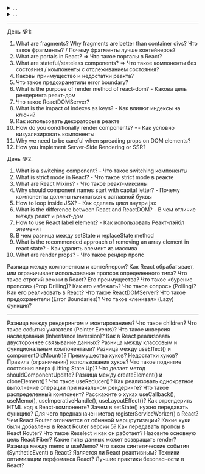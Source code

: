 <details>
<summary> ... </summary>
</details>


<details>
<summary> ... </summary>
</details>

---

День №1:
1. What are fragments? Why fragments are better than container divs? Что такое фрагменты? / Почему фрагменты лучше контейнеров?
2. What are portals in React? => Что такое порталы в React?
3. What are stateful/stateless components? => Что такое компоненты без состояния / компоненты с отслеживанием состояния?
4. Каковы приимущество и недостатки реакта?
5. Что такое предохранетили error boundary?
6. What is the purpose of render method of react-dom? - Какова цель рендеринга реакт-дом
7. Что такое ReactDOMServer?
8. What is the impact of indexes as keys? - Как влияют индексы на ключи?
9. Как использовать декораторы в реакте
10. How do you conditionally render components? =- Как условно визуализировать компоненты
11.	Why we need to be careful when spreading props on DOM elements?
12. How you implement Server-Side Rendering or SSR?

День №2:
1. What is a switching component? - Что такое switching компоненты
2. What is strict mode in React? - Что такое strict mode в реакте
3. What are React Mixins? - Что такое реакт-миксины
4. Why should component names start with capital letter? - Почему компоненты должны начинаться с заглавной буквы
5. How to loop inside JSX? - Как сделать цикл внутри jsx
6. What is the difference between React and ReactDOM? - В чем отличие между реакт и реакт-дом
7. How to use React label element? - Как использовать Реакт-лэйбл элеменит
8. В чем разница между setState и replaceState method
9.  What is the recommended approach of removing an array element in react state? - Как удалить элемент из массива
10. What are render props? - Что такое рендер пропс



Разница между компонентом и контейнером?
Как React обрабатывает, или ограничивает использование пропсов определенного типа?
Что такое строгий режим в React? Его преимущества?
Что такое «бурение пропсов» (Prop Drilling)? Как его избежать?
Что такое «опрос» (Polling)? Как его реализовать в React?
Что такое ReactDOMServer?
Что такое предохранители (Error Boundaries)?
Что такое «ленивая» (Lazy) функция?

---

Разница между рендерингом и монтированием?
Что такое сhildren?
Что такое события указателя (Pointer Events)?
Что такое инверсия наследования (Inheritance Inversion)?
Как в React реализовать двустороннее связывание данных?
Разница между классовым и функциональным компонентами?
Разница между useEffect() и componentDidMount()?
Преимущества хуков?
Недостатки хуков?
Правила (ограничения) использования хуков?
Что такое поднятие состояния вверх (Lifting State Up)?
Что делает метод shouldComponentUpdate?
Разница между createElement() и cloneElement()?
Что такое useReducer()?
Как реализовать однократное выполнение операции при начальном рендеринге?
Что такое распределенный компонент?
Расскажите о хуках useCallback(), useMemo(), useImperativeHandle(), useLayoutEffect()?
Как отрендерить HTML код в React-компоненте?
Зачем в setState() нужно передавать функцию?
Для чего предназначен метод registerServiceWorker() в React?
Чем React Router отличается от обычной маршрутизации?
Какие хуки были добавлены в React Router версии 5?
Как передавать пропсы в React Router?
Что такое Reselect и как он работает?
Назовите основную цель React Fiber?
Какие типы данных может возвращать render?
Разница между memo и useMemo?
Что такое синтетические события (SyntheticEvent) в React?
Является ли React реактивным?
Техники оптимизации перфоманса React?
Лучшие практики безопасности в React?